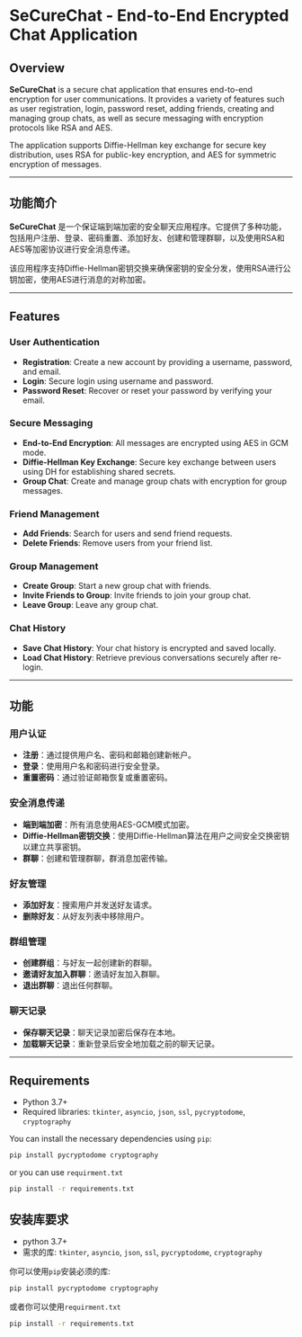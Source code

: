 # SeCureChat - End-to-End Encrypted Chat Application

## Overview

**SeCureChat** is a secure chat application that ensures end-to-end encryption for user communications. It provides a variety of features such as user registration, login, password reset, adding friends, creating and managing group chats, as well as secure messaging with encryption protocols like RSA and AES. 

The application supports Diffie-Hellman key exchange for secure key distribution, uses RSA for public-key encryption, and AES for symmetric encryption of messages.

---

## 功能简介

**SeCureChat** 是一个保证端到端加密的安全聊天应用程序。它提供了多种功能，包括用户注册、登录、密码重置、添加好友、创建和管理群聊，以及使用RSA和AES等加密协议进行安全消息传递。

该应用程序支持Diffie-Hellman密钥交换来确保密钥的安全分发，使用RSA进行公钥加密，使用AES进行消息的对称加密。

---

## Features

### User Authentication
- **Registration**: Create a new account by providing a username, password, and email.
- **Login**: Secure login using username and password.
- **Password Reset**: Recover or reset your password by verifying your email.

### Secure Messaging
- **End-to-End Encryption**: All messages are encrypted using AES in GCM mode.
- **Diffie-Hellman Key Exchange**: Secure key exchange between users using DH for establishing shared secrets.
- **Group Chat**: Create and manage group chats with encryption for group messages.

### Friend Management
- **Add Friends**: Search for users and send friend requests.
- **Delete Friends**: Remove users from your friend list.

### Group Management
- **Create Group**: Start a new group chat with friends.
- **Invite Friends to Group**: Invite friends to join your group chat.
- **Leave Group**: Leave any group chat.

### Chat History
- **Save Chat History**: Your chat history is encrypted and saved locally.
- **Load Chat History**: Retrieve previous conversations securely after re-login.

---

## 功能

### 用户认证
- **注册**：通过提供用户名、密码和邮箱创建新帐户。
- **登录**：使用用户名和密码进行安全登录。
- **重置密码**：通过验证邮箱恢复或重置密码。

### 安全消息传递
- **端到端加密**：所有消息使用AES-GCM模式加密。
- **Diffie-Hellman密钥交换**：使用Diffie-Hellman算法在用户之间安全交换密钥以建立共享密钥。
- **群聊**：创建和管理群聊，群消息加密传输。

### 好友管理
- **添加好友**：搜索用户并发送好友请求。
- **删除好友**：从好友列表中移除用户。

### 群组管理
- **创建群组**：与好友一起创建新的群聊。
- **邀请好友加入群聊**：邀请好友加入群聊。
- **退出群聊**：退出任何群聊。

### 聊天记录
- **保存聊天记录**：聊天记录加密后保存在本地。
- **加载聊天记录**：重新登录后安全地加载之前的聊天记录。

---

## Requirements

- Python 3.7+
- Required libraries: `tkinter`, `asyncio`, `json`, `ssl`, `pycryptodome`, `cryptography`

You can install the necessary dependencies using `pip`:

```bash
pip install pycryptodome cryptography
```
or you can use `requirment.txt`

```bash
pip install -r requirements.txt
```
## 安装库要求

- python 3.7+
- 需求的库: `tkinter`, `asyncio`, `json`, `ssl`, `pycryptodome`, `cryptography`

你可以使用`pip`安装必须的库:

```bash
pip install pycryptodome cryptography
```
或者你可以使用`requirment.txt`

```bash
pip install -r requirements.txt
```
